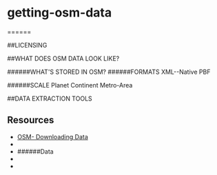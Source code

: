 # getting-osm-data
======

##LICENSING

##WHAT DOES OSM DATA LOOK LIKE?

######WHAT'S STORED IN OSM?
######FORMATS
XML--Native
PBF

######SCALE
Planet
Continent
Metro-Area

##DATA EXTRACTION TOOLS




##
Resources
------
* [OSM- Downloading Data](http://wiki.openstreetmap.org/wiki/Downloading_data)
* []()
* []()
######Data
* []()
* []()

